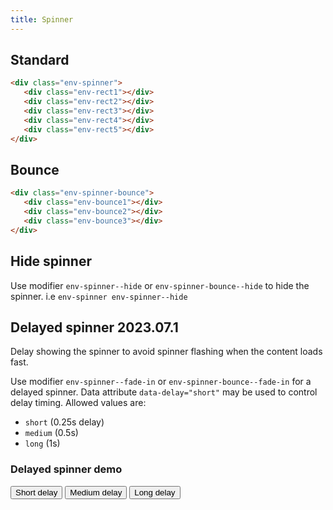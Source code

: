 ```yaml
---
title: Spinner
---
```


## Standard

```html
<div class="env-spinner">
   <div class="env-rect1"></div>
   <div class="env-rect2"></div>
   <div class="env-rect3"></div>
   <div class="env-rect4"></div>
   <div class="env-rect5"></div>
</div>
```

## Bounce

```html
<div class="env-spinner-bounce">
   <div class="env-bounce1"></div>
   <div class="env-bounce2"></div>
   <div class="env-bounce3"></div>
</div>
```

## Hide spinner

Use modifier `env-spinner--hide` or `env-spinner-bounce--hide` to hide the spinner. i.e `env-spinner env-spinner--hide`

## Delayed spinner <span class="env-badge env-badge--info">2023.07.1</span>

Delay showing the spinner to avoid spinner flashing when the content loads fast.

Use modifier `env-spinner--fade-in` or `env-spinner-bounce--fade-in` for a delayed spinner.
Data attribute `data-delay="short"` may be used to control delay timing. Allowed values are:

-  `short` (0.25s delay)
-  `medium` (0.5s)
-  `long` (1s)

### Delayed spinner demo

<div id="demo-delayed-spinner" class="demo-delayed-spinner code-example">
<div class="env-spinner env-spinner--hide">
      <div class="env-rect1"></div>
      <div class="env-rect2"></div>
      <div class="env-rect3"></div>
      <div class="env-rect4"></div>
      <div class="env-rect5"></div>
   </div>
</div>
<div class="env-m-top--x-small">
   <button class="env-button" id="toggle-spinner-1">Short delay</button>
   <button class="env-button" id="toggle-spinner-2">Medium delay</button>
   <button class="env-button" id="toggle-spinner-3">Long delay</button>
</div>

